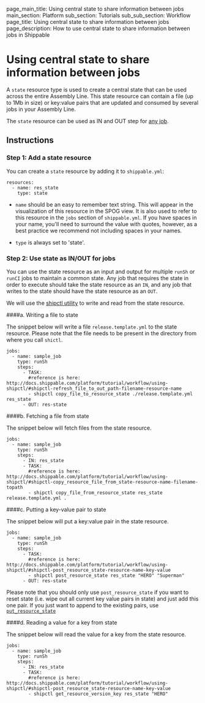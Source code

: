 page_main_title: Using central state to share information between jobs
main_section: Platform
sub_section: Tutorials
sub_sub_section: Workflow
page_title: Using central state to share information between jobs
page_description: How to use central state to share information between jobs in Shippable

# Using central state to share information between jobs

A `state` resource type is used to create a central state that can be used across the entire Assembly Line. This state resource can contain a file (up to 1Mb in size) or key:value pairs that are updated and consumed by several jobs in your Assembly Line.

The `state` resource can be used as IN and OUT step for [any job](/platform/workflow/job/overview/).

## Instructions

### Step 1: Add a state resource

You can create a `state` resource by adding it to `shippable.yml`:

```
resources:
  - name: res_state
    type: state
```

* `name` should be an easy to remember text string. This will appear in the visualization of this resource in the SPOG view. It is also used to refer to this resource in the `jobs` section of `shippable.yml`. If you have spaces in your name, you'll need to surround the value with quotes, however, as a best practice we recommend not including spaces in your names.

* `type` is always set to 'state'.


### Step 2: Use state as IN/OUT for jobs

You can use the state resource as an input and output for multiple `runSh` or `runCI` jobs to maintain a common state. Any job that requires the state in order to execute should take the state resource as an `IN`, and any job that writes to the state should have the state resource as an `OUT`.

We will use the [shipctl utility](/platform/tutorial/workflow/using-shipctl/) to write and read from the state resource.


####a. Writing a file to state

The snippet below will write a file  `release.template.yml` to the state resource. Please note that the file needs to be present in the directory from where you call `shictl`.

```
jobs:
  - name: sample_job
    type: runSh
    steps:
      - TASK:
        #reference is here: http://docs.shippable.com/platform/tutorial/workflow/using-shipctl/#shipctl-refresh_file_to_out_path-filename-resource-name
        - shipctl copy_file_to_resource_state ./release.template.yml res_state
      - OUT: res-state
```

####b. Fetching a file from state

The snippet below will fetch files from the state resource.

```
jobs:
  - name: sample_job
    type: runSh
    steps:
      - IN: res_state
      - TASK:
        #reference is here: http://docs.shippable.com/platform/tutorial/workflow/using-shipctl/#shipctl-copy_resource_file_from_state-resource-name-filename-topath
        - shipctl copy_file_from_resource_state res_state release.template.yml .
```

####c. Putting a key-value pair to state

The snippet below will put a key:value pair in the state resource.

```
jobs:
  - name: sample_job
    type: runSh
    steps:
      - TASK:
        #reference is here: http://docs.shippable.com/platform/tutorial/workflow/using-shipctl/#shipctl-post_resource_state-resource-name-key-value
        - shipctl post_resource_state res_state "HERO" "Superman"
      - OUT: res-state
```

Please note that you should only use `post_resource_state` if you want to reset state (i.e. wipe out all current key value pairs in state) and just add this one pair. If you just want to append to the existing pairs, use [`put_resource_state`](http://docs.shippable.com/platform/tutorial/workflow/using-shipctl/#shipctl-put_resource_state-resource-name-key-value)

####d. Reading a value for a key from state

The snippet below will read the value for a key from the state resource.

```
jobs:
  - name: sample_job
    type: runSh
    steps:
      - IN: res_state
      - TASK:
        #reference is here: http://docs.shippable.com/platform/tutorial/workflow/using-shipctl/#shipctl-post_resource_state-resource-name-key-value
        - shipctl get_resource_version_key res_state "HERO"
```
